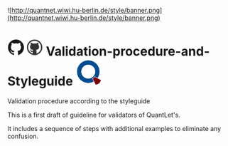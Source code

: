 ![http://quantnet.wiwi.hu-berlin.de/style/banner.png](http://quantnet.wiwi.hu-berlin.de/style/banner.png)

# <img src="pictures/githublogo.png" width="80" /> **Validation-procedure-and-Styleguide** ![qlogo](pictures/qloqo.png)

Validation procedure according to the styleguide

This is a first draft of guideline for validators of QuantLet's.

It includes a sequence of steps with additional examples to eliminate any confusion.

